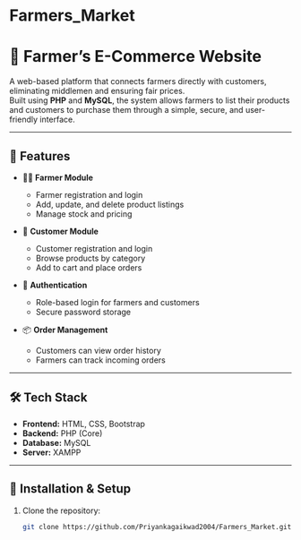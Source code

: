 # Farmers_Market

# 🌾 Farmer’s E-Commerce Website  

A web-based platform that connects farmers directly with customers, eliminating middlemen and ensuring fair prices.  
Built using **PHP** and **MySQL**, the system allows farmers to list their products and customers to purchase them through a simple, secure, and user-friendly interface.  

---

## 🚀 Features  

- 👨‍🌾 **Farmer Module**  
  - Farmer registration and login  
  - Add, update, and delete product listings  
  - Manage stock and pricing  

- 🛒 **Customer Module**  
  - Customer registration and login  
  - Browse products by category  
  - Add to cart and place orders  

- 🔐 **Authentication**  
  - Role-based login for farmers and customers  
  - Secure password storage  

- 📦 **Order Management**  
  - Customers can view order history  
  - Farmers can track incoming orders  
  

---

## 🛠️ Tech Stack  

- **Frontend:** HTML, CSS, Bootstrap  
- **Backend:** PHP (Core)  
- **Database:** MySQL  
- **Server:** XAMPP

---

## 📂 Installation & Setup  

1. Clone the repository:  
   ```bash
   git clone https://github.com/Priyankagaikwad2004/Farmers_Market.git

